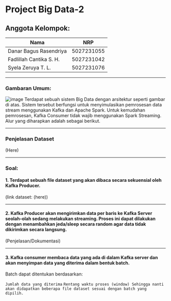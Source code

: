 # Project Big Data-2

## Anggota Kelompok:
|             Nama              |     NRP    |
|-------------------------------|------------|
| Danar Bagus Rasendriya        | 5027231055 |
| Fadlillah Cantika S. H.          | 5027231042 |
| Syela Zeruya T. L.      | 5027231076 |
***
### Gambaran Umum:
![image](https://github.com/user-attachments/assets/c91da21a-2764-4d03-a3bc-6fb705749b0c)
Terdapat sebuah sistem Big Data dengan arsitektur seperti gambar di atas. Sistem tersebut berfungsi untuk menyimulasikan pemrosesan data stream menggunakan Kafka dan Apache Spark. Untuk kemudahan pemrosesan, Kafka Consumer tidak wajib menggunakan Spark Streaming. Alur yang diharapkan adalah sebagai berikut.
***
### Penjelasan Dataset
(Here)
***
### Soal:
#### 1. Terdapat sebuah file dataset yang akan dibaca secara sekuensial oleh Kafka Producer.
(link dataset: (here))
***
#### 2. Kafka Producer akan mengirimkan data per baris ke Kafka Server seolah-olah sedang melakukan streaming. Proses ini dapat dilakukan dengan menambahkan jeda/sleep secara random agar data tidak dikirimkan secara langsung.
(Penjelasan/Dokumentasi)
***
#### 3. Kafka consumer membaca data yang ada di dalam Kafka server dan akan menyimpan data yang diterima dalam bentuk batch.
Batch dapat ditentukan berdasarkan:

`Jumlah data yang diterima`
`Rentang waktu proses (window) Sehingga nanti akan didapatkan beberapa file dataset sesuai dengan batch yang dipilih.`
